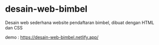 # desain-web-bimbel
Desain web sederhana website pendaftaran bimbel, dibuat dengan HTML dan CSS

demo : https://desain-web-bimbel.netlify.app/
